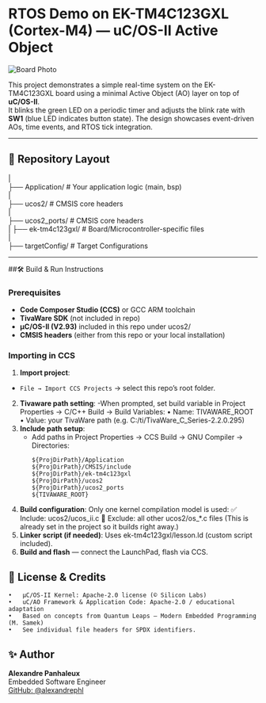 # RTOS Demo on EK-TM4C123GXL (Cortex-M4) — uC/OS-II Active Object

![Board Photo](img/pic_board.jpg)

This project demonstrates a simple real-time system on the EK-TM4C123GXL board using a minimal Active Object (AO) layer on top of **uC/OS-II**.  
It blinks the green LED on a periodic timer and adjusts the blink rate with **SW1** (blue LED indicates button state). The design showcases event-driven AOs, time events, and RTOS tick integration.

---

## 📂 Repository Layout


|  
├── Application/                 # Your application logic (main, bsp)  
|  
├── ucos2/               		     # CMSIS core headers  
|  
├── ucos2_ports/               		     # CMSIS core headers  
|
├── ek-tm4c123gxl/               # Board/Microcontroller-specific files  
|  
├── targetConfig/                # Target Configurations  

---

##🛠 Build & Run Instructions

### Prerequisites

- **Code Composer Studio (CCS)** or GCC ARM toolchain  
- **TivaWare SDK** (not included in repo)  
- **µC/OS-II (V2.93)** included in this repo under ucos2/
- **CMSIS headers** (either from this repo or your local installation)

### Importing in CCS

1. **Import project**:
  - `File → Import CCS Projects` → select this repo’s root folder.
2. **Tivaware path setting**:
	-When prompted, set build variable in Project Properties → C/C++ Build → Build Variables:
		•	Name: TIVAWARE_ROOT
		•	Value: your TivaWare path (e.g. C:/ti/TivaWare_C_Series-2.2.0.295)
2. **Include path setup**:
   - Add paths in Project Properties → CCS Build → GNU Compiler → Directories:
     ```
     ${ProjDirPath}/Application
     ${ProjDirPath}/CMSIS/include
     ${ProjDirPath}/ek-tm4c123gxl
     ${ProjDirPath}/ucos2
     ${ProjDirPath}/ucos2_ports
     ${TIVAWARE_ROOT}
     ```
3. **Build configuration**: Only one kernel compilation model is used:
✅ Include: ucos2/ucos_ii.c
🚫 Exclude: all other ucos2/os_*.c files
(This is already set in the project so it builds right away.)
4. **Linker script (if needed)**: Uses ek-tm4c123gxl/lesson.ld (custom script included).
5. **Build and flash** — connect the LaunchPad, flash via CCS.

## 📄 License & Credits

	•	µC/OS-II Kernel: Apache-2.0 license (© Silicon Labs)
	•	uC/AO Framework & Application Code: Apache-2.0 / educational adaptation
	•	Based on concepts from Quantum Leaps — Modern Embedded Programming (M. Samek)
	•	See individual file headers for SPDX identifiers.

## ✨ Author
**Alexandre Panhaleux**  
Embedded Software Engineer  
[GitHub: @alexandrephl](https://github.com/alexandrephl)

